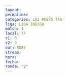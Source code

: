 ```yaml
---
layout: 
permalink: 
categories: LO2 RUBYS TFS
liga: LIGA INDIGO
match: 1
local: TF
r1: 0
r2: 0
out: RUBY
stream: 
hora: 
fecha: 
ronda: "2"
---
```

